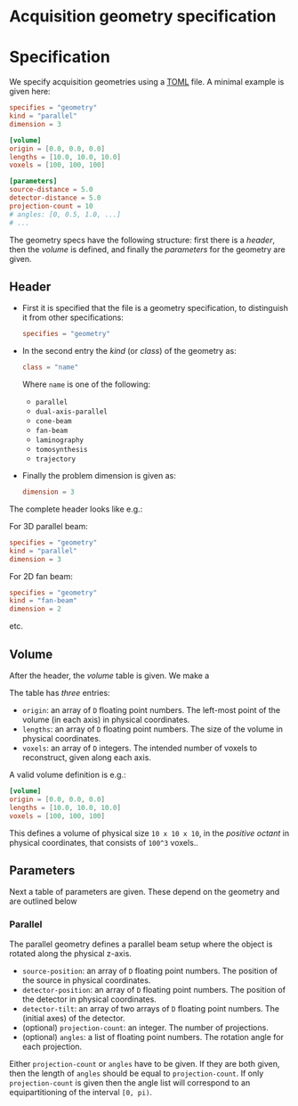 # Acquisition geometry specification


# Specification

We specify acquisition geometries using a [TOML](https://github.com/toml-lang/toml/blob/master/versions/en/toml-v0.4.0.md) file. A minimal example is given here:

```toml
specifies = "geometry"
kind = "parallel"
dimension = 3

[volume]
origin = [0.0, 0.0, 0.0]
lengths = [10.0, 10.0, 10.0]
voxels = [100, 100, 100]

[parameters]
source-distance = 5.0
detector-distance = 5.0
projection-count = 10
# angles: [0, 0.5, 1.0, ...]
# ...
```

The geometry specs have the following structure: first there is a *header*, then the *volume* is defined, and finally the *parameters* for the geometry are given.

## Header

- First it is specified that the file is a geometry specification, to distinguish it from other specifications:

    ```toml
    specifies = "geometry"
    ```

- In the second entry the *kind* (or *class*) of the geometry as:

    ```toml
    class = "name"
    ```

    Where `name` is one of the following:
    - `parallel`
    - `dual-axis-parallel`
    - `cone-beam`
    - `fan-beam`
    - `laminography`
    - `tomosynthesis`
    - `trajectory`

- Finally the problem dimension is given as:

    ```toml
    dimension = 3
    ```

The complete header looks like e.g.:

For 3D parallel beam:

```toml
specifies = "geometry"
kind = "parallel"
dimension = 3
```

For 2D fan beam:

```toml
specifies = "geometry"
kind = "fan-beam"
dimension = 2
```

etc.

## Volume

After the header, the *volume* table is given. We make a

The table has *three* entries:
- `origin`: an array of `D` floating point numbers. The left-most point of the volume (in each axis) in physical coordinates.
- `lengths`: an array of `D` floating point numbers. The size of the volume in physical coordinates.
- `voxels`: an array of `D` integers. The intended number of voxels to reconstruct, given along each axis.

A valid volume definition is e.g.:

```toml
[volume]
origin = [0.0, 0.0, 0.0]
lengths = [10.0, 10.0, 10.0]
voxels = [100, 100, 100]
```

This defines a volume of physical size `10 x 10 x 10`, in the *positive octant* in physical coordinates, that consists of `100^3` voxels..

## Parameters

Next a table of parameters are given. These depend on the geometry and are outlined below

### Parallel

The parallel geometry defines a parallel beam setup where the object is rotated along the physical z-axis.

- `source-position`: an array of `D` floating point numbers. The position of the source in physical coordinates.
- `detector-position`: an array of `D` floating point numbers. The position of the detector in physical coordinates.
- `detector-tilt`: an array of two arrays of `D` floating point numbers. The (initial axes) of the detector.
- (optional) `projection-count`: an integer. The number of projections.
- (optional) `angles`: a list of floating point numbers. The rotation angle for each projection.

Either `projection-count` or `angles` have to be given. If they are both given, then the length of `angles` should be equal to `projection-count`. If only `projection-count` is given then the angle list will correspond to an equipartitioning of the interval `[0, pi)`.
